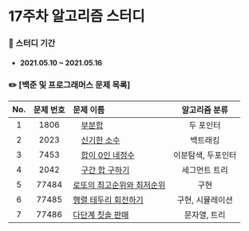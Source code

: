 # 17주차 알고리즘 스터디

### 📖 스터디 기간
- #### 2021.05.10 ~ 2021.05.16


### ✏️ [백준 및 프로그래머스 문제 목록]
|No.|문제 번호|문제 이름|알고리즘 분류|
|:---:|:---:|:---|:---:| 
|1|1806|<img src="https://d2gd6pc034wcta.cloudfront.net/tier/12.svg" width="12"> [부분합](https://www.acmicpc.net/problem/1806)|두 포인터| 
|2|2023|<img src="https://d2gd6pc034wcta.cloudfront.net/tier/11.svg" width="12"> [신기한 소수](https://www.acmicpc.net/problem/2023)|백트래킹| 
|3|7453|<img src="https://d2gd6pc034wcta.cloudfront.net/tier/14.svg" width="12"> [합이 0인 네정수](https://www.acmicpc.net/problem/7453)|이분탐색, 두포인터|
|4|2042|<img src="https://d2gd6pc034wcta.cloudfront.net/tier/15.svg" width="12"> [구간 합 구하기](https://www.acmicpc.net/problem/2042)|세그먼트 트리|
|5|77484|[로또의 최고순위와 최저순위](https://programmers.co.kr/learn/courses/30/lessons/77484)|구현|
|6|77485|[행렬 테두리 회전하기](https://programmers.co.kr/learn/courses/30/lessons/77485)|구현, 시뮬레이션| 
|7|77486|[다단계 칫솔 판매](https://programmers.co.kr/learn/courses/30/lessons/77486)|문자열, 트리|

